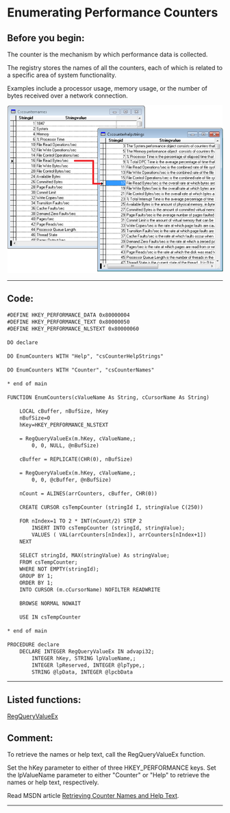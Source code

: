 
# Enumerating Performance Counters

## Before you begin:
The counter is the mechanism by which performance data is collected.   

The registry stores the names of all the counters, each of which is related to a specific area of system functionality.   

Examples include a processor usage, memory usage, or the number of bytes received over a network connection.  

![](../images/enumperformancecounters.png)  
  
***  


## Code:
```foxpro  
#DEFINE HKEY_PERFORMANCE_DATA 0x80000004
#DEFINE HKEY_PERFORMANCE_TEXT 0x80000050
#DEFINE HKEY_PERFORMANCE_NLSTEXT 0x80000060

DO declare

DO EnumCounters WITH "Help", "csCounterHelpStrings"
	
DO EnumCounters WITH "Counter", "csCounterNames"

* end of main

FUNCTION EnumCounters(cValueName As String, cCursorName As String)

	LOCAL cBuffer, nBufSize, hKey
	nBufSize=0
	hKey=HKEY_PERFORMANCE_NLSTEXT

	= RegQueryValueEx(m.hKey, cValueName,;
		0, 0, NULL, @nBufSize)

	cBuffer = REPLICATE(CHR(0), nBufSize)

	= RegQueryValueEx(m.hKey, cValueName,;
		0, 0, @cBuffer, @nBufSize)

	nCount = ALINES(arrCounters, cBuffer, CHR(0))

	CREATE CURSOR csTempCounter (stringId I, stringValue C(250))

	FOR nIndex=1 TO 2 * INT(nCount/2) STEP 2
		INSERT INTO csTempCounter (stringId, stringValue);
		VALUES ( VAL(arrCounters[nIndex]), arrCounters[nIndex+1])
	NEXT
	
	SELECT stringId, MAX(stringValue) As stringValue;
	FROM csTempCounter;
	WHERE NOT EMPTY(stringId);
	GROUP BY 1;
	ORDER BY 1;
	INTO CURSOR (m.cCursorName) NOFILTER READWRITE
	
	BROWSE NORMAL NOWAIT
	
	USE IN csTempCounter

* end of main

PROCEDURE declare
	DECLARE INTEGER RegQueryValueEx IN advapi32;
		INTEGER hKey, STRING lpValueName,;
		INTEGER lpReserved, INTEGER @lpType,;
		STRING @lpData, INTEGER @lpcbData  
```  
***  


## Listed functions:
[RegQueryValueEx](../libraries/advapi32/RegQueryValueEx.md)  

## Comment:
To retrieve the names or help text, call the RegQueryValueEx function.   
  
Set the hKey parameter to either of three HKEY_PERFORMANCE keys. Set the lpValueName parameter to either "Counter" or "Help" to retrieve the names or help text, respectively.  
  
Read MSDN article <a href="http://msdn.microsoft.com/en-us/library/aa373181(v=VS.85).aspx">Retrieving Counter Names and Help Text</a>.  
  
***  

